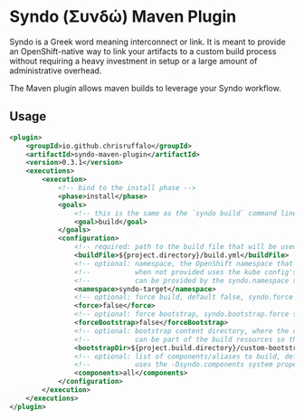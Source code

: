 # Syndo (Συνδώ) Maven Plugin
Syndo is a Greek word meaning interconnect or link. It is meant to provide an OpenShift-native way to link
your artifacts to a custom build process without requiring a heavy investment in setup or a large amount
of administrative overhead.

The Maven plugin allows maven builds to leverage your Syndo workflow.

## Usage
```xml
<plugin>
    <groupId>io.github.chrisruffalo</groupId>
    <artifactId>syndo-maven-plugin</artifactId>
    <version>0.3.1</version>
    <executions>
        <execution>
            <!-- bind to the install phase -->
            <phase>install</phase>
            <goals>
                <!-- this is the same as the `syndo build` command line option -->
                <goal>build</goal>
            </goals>
            <configuration>
                <!-- required: path to the build file that will be used for the build -->
                <buildFile>${project.directory}/build.yml</buildFile>
                <!-- optional: namespace, the OpenShift namespace that is the target of the build -->
                <!--           when not provided uses the kube config's last used namespace -->
                <!--           can be provided by the syndo.namespace system property -->
                <namespace>syndo-target</namespace>
                <!-- optional: force build, default false, syndo.force system property if not provided -->
                <force>false</force>
                <!-- optional: force bootstrap, syndo.bootstrap.force system property if not provided -->
                <forceBootstrap>false</forceBootstrap>
                <!-- optional: bootstrap content directory, where the content is for building the syndo builder container -->
                <!--           can be part of the build resources so that filtering can affect the directory -->
                <bootstrapDir>${project.build.directory}/custom-bootstrap</bootstrapDir>
                <!-- optional: list of components/aliases to build, default is all, should be comma-separated.  -->
                <!--           uses the -Dsyndo.components system property if not provided.  -->
                <components>all</components>
            </configuration>
        </execution>
    </executions>
</plugin>
```
